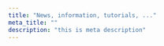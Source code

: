 ```yaml
---
title: "News, information, tutorials, ..."
meta_title: ""
description: "this is meta description"
---
```

